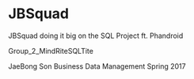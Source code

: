 # JBSquad
JBSquad doing it big on the SQL Project ft. Phandroid

Group_2_MindRiteSQLTite

JaeBong Son Business Data Management Spring 2017
